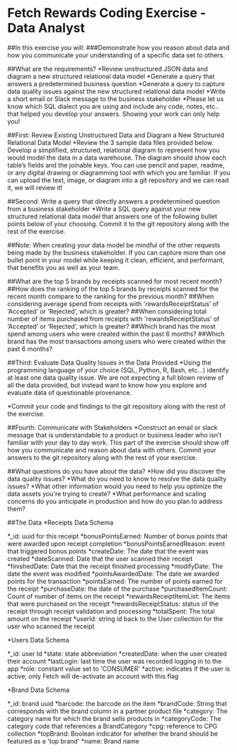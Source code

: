 # Fetch Rewards Coding Exercise - Data Analyst
##In this exercise you will:
###Demonstrate how you reason about data and how you communicate your understanding of a specific data set to others.

##What are the requirements?
*Review unstructured JSON data and diagram a new structured relational data model
*Generate a query that answers a predetermined business question
*Generate a query to capture data quality issues against the new structured relational data model
*Write a short email or Slack message to the business stakeholder
*Please let us know which SQL dialect you are using and include any code, notes, etc.. that helped you develop your answers. Showing your work can only help you!

##First: Review Existing Unstructured Data and Diagram a New Structured Relational Data Model
*Review the 3 sample data files provided below. Develop a simplified, structured, relational diagram to represent how you would model the data in a data warehouse. The diagram should show each table’s fields and the joinable keys. You can use pencil and paper, readme, or any digital drawing or diagramming tool with which you are familiar. If you can upload the text, image, or diagram into a git repository and we can read it, we will review it!

##Second: Write a query that directly answers a predetermined question from a business stakeholder
*Write a SQL query against your new structured relational data model that answers one of the following bullet points below of your choosing. Commit it to the git repository along with the rest of the exercise.

##Note: When creating your data model be mindful of the other requests being made by the business stakeholder. If you can capture more than one bullet point in your model while keeping it clean, efficient, and performant, that benefits you as well as your team.

##What are the top 5 brands by receipts scanned for most recent month?
##How does the ranking of the top 5 brands by receipts scanned for the recent month compare to the ranking for the previous month?
##When considering average spend from receipts with 'rewardsReceiptStatus’ of ‘Accepted’ or ‘Rejected’, which is greater?
##When considering total number of items purchased from receipts with 'rewardsReceiptStatus’ of ‘Accepted’ or ‘Rejected’, which is greater?
##Which brand has the most spend among users who were created within the past 6 months?
##Which brand has the most transactions among users who were created within the past 6 months?

##Third: Evaluate Data Quality Issues in the Data Provided
*Using the programming language of your choice (SQL, Python, R, Bash, etc...) identify at least one data quality issue. We are not expecting a full blown review of all the data provided, but instead want to know how you explore and evaluate data of questionable provenance.

*Commit your code and findings to the git repository along with the rest of the exercise.

##Fourth: Communicate with Stakeholders
*Construct an email or slack message that is understandable to a product or business leader who isn’t familiar with your day to day work. This part of the exercise should show off how you communicate and reason about data with others. Commit your answers to the git repository along with the rest of your exercise.

##What questions do you have about the data?
*How did you discover the data quality issues?
*What do you need to know to resolve the data quality issues?
*What other information would you need to help you optimize the data assets you're trying to create?
*What performance and scaling concerns do you anticipate in production and how do you plan to address them?

##The Data
*Receipts Data Schema

*_id: uuid for this receipt
*bonusPointsEarned: Number of bonus points that were awarded upon receipt completion
*bonusPointsEarnedReason: event that triggered bonus points
*createDate: The date that the event was created
*dateScanned: Date that the user scanned their receipt
*finishedDate: Date that the receipt finished processing
*modifyDate: The date the event was modified
*pointsAwardedDate: The date we awarded points for the transaction
*pointsEarned: The number of points earned for the receipt
*purchaseDate: the date of the purchase
*purchasedItemCount: Count of number of items on the receipt
*rewardsReceiptItemList: The items that were purchased on the receipt
*rewardsReceiptStatus: status of the receipt through receipt validation and processing
*totalSpent: The total amount on the receipt
*userId: string id back to the User collection for the user who scanned the receipt

*Users Data Schema

*_id: user Id
*state: state abbreviation
*createdDate: when the user created their account
*lastLogin: last time the user was recorded logging in to the app
*role: constant value set to 'CONSUMER'
*active: indicates if the user is active; only Fetch will de-activate an account with this flag

*Brand Data Schema

*_id: brand uuid
*barcode: the barcode on the item
*brandCode: String that corresponds with the brand column in a partner product file
*category: The category name for which the brand sells products in
*categoryCode: The category code that references a BrandCategory
*cpg: reference to CPG collection
*topBrand: Boolean indicator for whether the brand should be featured as a 'top brand'
*name: Brand name
